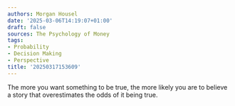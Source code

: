 ```yaml
---
authors: Morgan Housel
date: '2025-03-06T14:19:07+01:00'
draft: false
sources: The Psychology of Money
tags:
- Probability
- Decision Making
- Perspective
title: '20250317153609'
---
```


The more you want something to be true, the more likely you are to believe a story that overestimates the odds of it
being true.